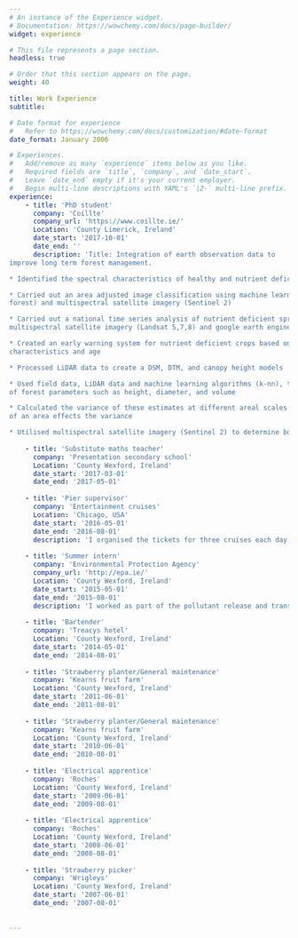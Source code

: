 ```yaml
---
# An instance of the Experience widget.
# Documentation: https://wowchemy.com/docs/page-builder/
widget: experience

# This file represents a page section.
headless: true

# Order that this section appears on the page.
weight: 40

title: Work Experience
subtitle:

# Date format for experience
#   Refer to https://wowchemy.com/docs/customization/#date-format
date_format: January 2006 

# Experiences.
#   Add/remove as many `experience` items below as you like.
#   Required fields are `title`, `company`, and `date_start`.
#   Leave `date_end` empty if it's your current employer.
#   Begin multi-line descriptions with YAML's `|2-` multi-line prefix.
experience:
    - title: 'PhD student'
      company: 'Coillte'
      company_url: 'https://www.coillte.ie/'
      Location: 'County Limerick, Ireland'
      date_start: '2017-10-01'
      date_end: ''
      description: 'Title: Integration of earth observation data to
improve long term forest management.

* Identified the spectral characteristics of healthy and nutrient deficient spruce plantations

* Carried out an area adjusted image classification using machine learning algorithms (random
forest) and multispectral satellite imagery (Sentinel 2)

* Carried out a national time series analysis of nutrient deficient spruce plantations using
multispectral satellite imagery (Landsat 5,7,8) and google earth engine

* Created an early warning system for nutrient deficient crops based on multispectral spectral
characteristics and age 

* Processed LiDAR data to create a DSM, DTM, and canopy height models

* Used field data, LiDAR data and machine learning algorithms (k-nn), to produce estimates
of forest parameters such as height, diameter, and volume

* Calculated the variance of these estimates at different areal scales to investigate how the size
of an area effects the variance

* Utilised multispectral satellite imagery (Sentinel 2) to determine both the area and severity for a national assessment of seasonal forest fires from 2017-2021'
    
    - title: 'Substitute maths teacher'
      company: 'Presentation secondary school'
      Location: 'County Wexford, Ireland'
      date_start: '2017-03-01'
      date_end: '2017-05-01'
    
    - title: 'Pier supervisor'
      company: 'Entertainment cruises'
      Location: 'Chicago, USA'
      date_start: '2016-05-01'
      date_end: '2016-08-01'
      description: 'I organised the tickets for three cruises each day, ensured everything on the pier was in order so that each cruise left on time, and took care of any personal requests. I was also in charge of handling complaints or other issues that may arise.'
     
    - title: 'Summer intern'
      company: 'Environmental Protection Agency'
      company_url: 'http://epa.ie/'
      Location: 'County Wexford, Ireland'
      date_start: '2015-05-01'
      date_end: '2015-08-01'
      description: 'I worked as part of the pollutant release and transfer register team (PRTR).'
       
    - title: 'Bartender'
      company: 'Treacys hotel'
      Location: 'County Wexford, Ireland'
      date_start: '2014-05-01'
      date_end: '2014-08-01'
      
    - title: 'Strawberry planter/General maintenance'
      company: 'Kearns fruit farm'
      Location: 'County Wexford, Ireland'
      date_start: '2011-06-01'
      date_end: '2011-08-01'
      
    - title: 'Strawberry planter/General maintenance'
      company: 'Kearns fruit farm'
      Location: 'County Wexford, Ireland'
      date_start: '2010-06-01'
      date_end: '2010-08-01'
      
    - title: 'Electrical apprentice'
      company: 'Roches'
      Location: 'County Wexford, Ireland'
      date_start: '2009-06-01'
      date_end: '2009-08-01'
    
    - title: 'Electrical apprentice'
      company: 'Roches'
      Location: 'County Wexford, Ireland'
      date_start: '2008-06-01'
      date_end: '2008-08-01'
      
    - title: 'Strawberry picker'
      company: 'Wrigleys'
      Location: 'County Wexford, Ireland'
      date_start: '2007-06-01'
      date_end: '2007-08-01'
       
      
---
```


